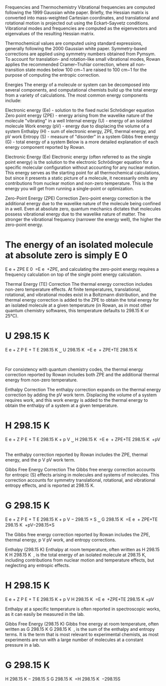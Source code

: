 Frequencies and Thermochemistry
Vibrational frequencies are computed following the 1999 Gaussian white paper. Briefly, the Hessian matrix is converted into mass-weighted Cartesian coordinates, and translational and rotational motion is projected out using the Eckart–Sayvetz conditions. Vibrational modes and frequencies are computed as the eigenvectors and eigenvalues of the resulting Hessian matrix.

Thermochemical values are computed using standard expressions, generally following the 2000 Gaussian white paper. Symmetry-based corrections are applied using symmetry numbers obtained from Pymsym. To account for translation- and rotation-like small vibrational modes, Rowan applies the recommended Cramer–Truhlar correction, where all non-transition state modes below 100 cm−1 are raised to 100 cm−1 for the purpose of computing the entropic correction.

Energies
The energy of a molecule or system can be decomposed into several components, and computational chemists build up the total energy from a variety of calculations. The most common energy components include:

Electronic energy (Ee) - solution to the fixed nuclei Schrödinger equation
Zero point energy (ZPE) - energy arising from the wavelike nature of the molecule "vibrating" in a well
Internal energy (U) - energy of an isolated molecule
Work energy (pV) - energy due to displacing the volume of a system
Enthalpy (H) - sum of electronic energy, ZPE, thermal energy, and pV work
Entropy (S) - measure of "disorder" in a system
Gibbs free energy (G) - total energy of a system
Below is a more detailed explanation of each energy component reported by Rowan.

Electronic Energy (Ee)
Electronic energy (often referred to as the single point energy) is the solution to the electronic Schrödinger equation for a specific molecular configuration without accounting for any nuclear motion. This energy serves as the starting point for all thermochemical calculations, but since it presents a static picture of a molecule, it necessarily omits any contributions from nuclear motion and non-zero temperature. This is the energy you will get from running a single-point or optimization.

Zero-Point Energy (ZPE) Correction
Zero-point energy correction is the additional energy due to the wavelike nature of the molecule being confined in a well. Even at absolute zero, quantum mechanics dictates that molecules possess vibrational energy due to the wavelike nature of matter. The stronger the vibrational frequency (narrower the energy well), the higher the zero-point energy.

The energy of an isolated molecule at absolute zero is simply 
E
0
=
E
e
+
ZPE
E 
0
​
 =E 
e
​
 +ZPE, and calculating the zero-point energy requires a frequency calculation on top of the single point energy calculation.

Thermal Energy (TE) Correction
The thermal energy correction includes non-zero temperature effects. At finite temperatures, translational, rotational, and vibrational modes exist in a Boltzmann distribution, and the thermal energy correction is added to the ZPE to obtain the total energy for an isolated molecule at a given temperature (in Rowan, as in most other quantum chemistry softwares, this temperature defaults to 298.15 K or 25°C).

U
298.15 K
=
E
e
+
Z
P
E
+
T
E
298.15 K
⏟
U 
298.15 K
​
 =E 
e
​
 + 
ZPE+TE 
298.15 K
​
 
​
 

For consistency with quantum chemistry codes, the thermal energy correction reported by Rowan includes both ZPE and the additional thermal energy from non-zero temperature.

Enthalpy Correction
The enthalpy correction expands on the thermal energy correction by adding the pV work term. Displacing the volume of a system requires work, and this work energy is added to the thermal energy to obtain the enthalpy of a system at a given temperature.

H
298.15 K
=
E
e
+
Z
P
E
+
T
E
298.15 K
+
p
V
⏟
H 
298.15 K
​
 =E 
e
​
 + 
ZPE+TE 
298.15 K
​
 +pV
​
 

The enthalpy correction reported by Rowan includes the ZPE, thermal energy, and the 
p
V
pV work term.

Gibbs Free Energy Correction
The Gibbs free energy correction accounts for entropic (S) effects arising in molecules and systems of molecules. This correction accounts for symmetry translational, rotational, and vibrational entropy effects, and is reported at 298.15 K.

G
298.15 K
=
E
e
+
Z
P
E
+
T
E
298.15 K
+
p
V
−
298.15
×
S
⏟
G 
298.15 K
​
 =E 
e
​
 + 
ZPE+TE 
298.15 K
​
 +pV−298.15×S
​
 

The Gibbs free energy correction reported by Rowan includes the ZPE, thermal energy, 
p
V
pV work, and entropy corrections.

Enthalpy (298.15 K)
Enthalpy at room temperature, often written as 
H
298.15 K
H 
298.15 K
​
 , is the total energy of an isolated molecule at 298.15 K, including contributions from nuclear motion and temperature effects, but neglecting any entropic effects.

H
298.15 K
=
E
e
+
Z
P
E
+
T
E
298.15 K
+
p
V
H 
298.15 K
​
 =E 
e
​
 +ZPE+TE 
298.15 K
​
 +pV

Enthalpy at a specific temperature is often reported in spectroscopic works, as it can easily be measured in the lab.

Gibbs Free Energy (298.15 K)
Gibbs free energy at room temperature, often written as 
G
298.15 K
G 
298.15 K
​
 , is the sum of the enthalpy and entropy terms. It is the term that is most relevant to experimental chemists, as most experiments are run with a large number of molecules at a constant pressure in a lab.

G
298.15 K
=
H
298.15 K
−
298.15
S
G 
298.15 K
​
 =H 
298.15 K
​
 −298.15S